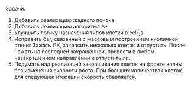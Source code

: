 Задачи.

1) Добавить реализацию жадного поиска
2) Добавить реализацию алгоритма A*
3) Улучшить логику назначения типов клетки в cell.js
4) Исправить баг, связанный с массовым построением кирпичной стены:
    Зажать ЛК, закрасить несколько клеток и отпустить. 
    После нажать на последней закрашенной, провести в любом незакрашенном направлении и отпустить лк.
5) Подумать над реализацей закрашивания клеток на фронте волны без изменения скорости роста. 
    При больших количествах клеток для следующей итерации скорость сбавляется.